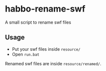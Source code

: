 # habbo-rename-swf

A small script to rename swf files

## Usage
- Put your swf files inside `resource/`
- Open `run.bat`

Renamed swf files are inside `resource/renamed/`.
